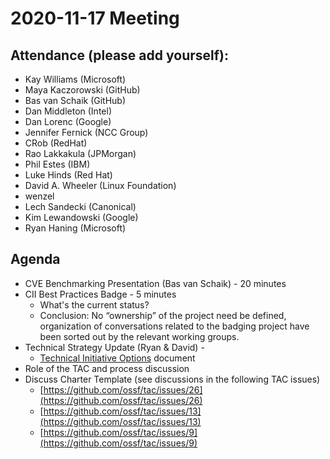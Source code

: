 # **2020-11-17 Meeting**

## Attendance (please add yourself):

* Kay Williams (Microsoft)
* Maya Kaczorowski (GitHub)
* Bas van Schaik (GitHub)
* Dan Middleton (Intel)
* Dan Lorenc (Google) 
* Jennifer Fernick (NCC Group)
* CRob (RedHat)
* Rao Lakkakula (JPMorgan)
* Phil Estes (IBM)
* Luke Hinds (Red Hat)
* David A. Wheeler (Linux Foundation) 
* wenzel
* Lech Sandecki (Canonical)
* Kim Lewandowski (Google)
* Ryan Haning (Microsoft)

## Agenda

* CVE Benchmarking Presentation (Bas van Schaik) - 20 minutes
* CII Best Practices Badge - 5 minutes
    * What's the current status?
    * Conclusion: No “ownership” of the project need be defined, organization of conversations related to the badging project have been sorted out by the relevant working groups.
* Technical Strategy Update (Ryan & David) -
    * [Technical Initiative Options](https://docs.google.com/document/d/1yLo713am8_hvU90Lw0YdYBvXhfTjh7Shn4ATXPNX9ic/edit?ts=5f987cf5#heading=h.vpw70bcgenot) document  
* Role of the TAC and process discussion
* Discuss Charter Template (see discussions in the following TAC issues)
    * [https://github.com/ossf/tac/issues/26](https://github.com/ossf/tac/issues/26)
    * [https://github.com/ossf/tac/issues/13](https://github.com/ossf/tac/issues/13)
    * [https://github.com/ossf/tac/issues/9](https://github.com/ossf/tac/issues/9)